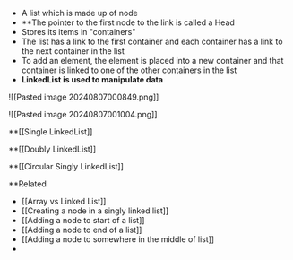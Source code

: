 - A list which is made up of node
- **The pointer to the first node to the link is called a Head
- Stores its items in "containers"
- The list has a link to the first container and each container has a link to the next container in the list
- To add an element, the element is placed into a new container and that container is linked to one of the other containers in the list
- **LinkedList is used to manipulate data**

![[Pasted image 20240807000849.png]]

![[Pasted image 20240807001004.png]]

**[[Single LinkedList]]

**[[Doubly LinkedList]]

**[[Circular Singly LinkedList]]

**Related
- [[Array vs Linked List]]
- [[Creating a node in a singly linked list]]
- [[Adding a node to start of a list]]
- [[Adding a node to end of a list]]
- [[Adding a node to somewhere in the middle of list]]
- 